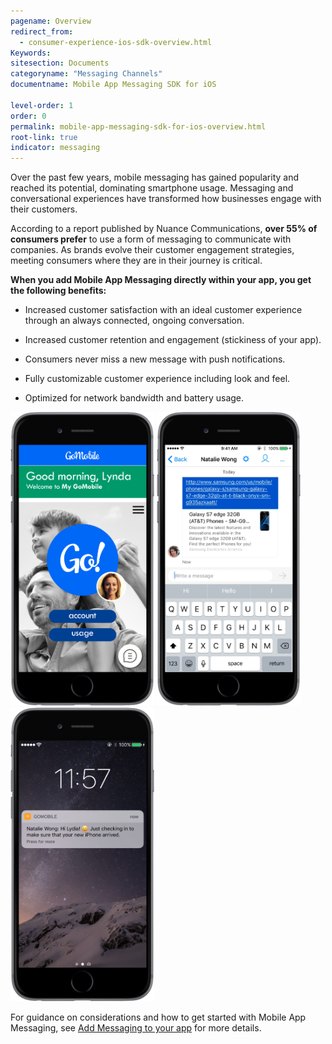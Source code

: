 ```yaml
---
pagename: Overview
redirect_from:
  - consumer-experience-ios-sdk-overview.html
Keywords:
sitesection: Documents
categoryname: "Messaging Channels"
documentname: Mobile App Messaging SDK for iOS

level-order: 1
order: 0
permalink: mobile-app-messaging-sdk-for-ios-overview.html
root-link: true
indicator: messaging
---
```


Over the past few years, mobile messaging has gained popularity and reached its potential, dominating smartphone usage.  Messaging and conversational experiences have transformed how businesses engage with their customers. 

According to a report published by Nuance Communications, **over 55% of consumers prefer** to use a form of messaging to communicate with companies. As brands evolve their customer engagement strategies, meeting consumers where they are in their journey is critical.

**When you add Mobile App Messaging directly within your app, you get the following benefits:**

* Increased customer satisfaction with an ideal customer experience through an always connected, ongoing conversation.

* Increased customer retention and engagement (stickiness of your app).

* Consumers never miss a new message with push notifications.

* Fully customizable customer experience including look and feel.

* Optimized for network bandwidth and battery usage.

<img src="img/inappoverview1.png" alt="InAppOverview1" style="max-width:230px;max-height:700px;"> <img src="img/inappoverview2.png" alt="InAppOverview2" style="max-width:230px;max-height:700px;"> <img src="img/inappoverview3.png" alt="InAppOverview3" style="max-width:230px;max-height:700px;">

For guidance on considerations and how to get started with Mobile App Messaging, see [Add Messaging to your app](products-channels-inapp-messaging.html) for more details.
